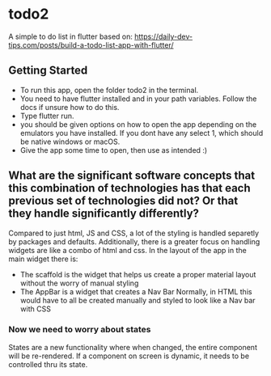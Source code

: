 # todo2

A simple to do list in flutter based on: https://daily-dev-tips.com/posts/build-a-todo-list-app-with-flutter/

## Getting Started

 - To run this app, open the folder todo2 in the terminal. 
 - You need to have flutter installed and in your path variables. Follow the docs if unsure how to do this.
 - Type flutter run.
 - you should be given options on how to open the app depending on the emulators you have installed. If you dont have any select 1, which should be native windows or macOS.
 - Give the app some time to open, then use as intended :)

## What are the significant software concepts that this combination of technologies has that each previous set of technologies did not? Or that they handle significantly differently?

Compared to just html, JS and CSS, a lot of the styling is handled separetly by packages and defaults. Additionally, there is a greater focus on handling 
widgets are like a combo of html and css. In the layout of the app in the main widget there is: 
 - The scaffold is the widget that helps us create a proper material layout without the worry of manual styling
 - The AppBar is a widget that creates a Nav Bar
 Normally, in HTML this would have to all be created manually and styled to look like a Nav bar with CSS

 ### Now we need to worry about states
 States are a new functionality where when changed, the entire component will be re-rendered. If a component on screen is dynamic, it needs to be controlled thru its state.